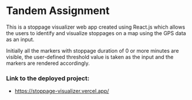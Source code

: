 # Tandem Assignment

This is a stoppage visualizer web app created using React.js which allows the users to identify and visualize stoppages on a map using the GPS data as an input.

Initially all the markers with stoppage duration of 0 or more minutes are visible, the user-defined threshold value is taken as the input and the markers are rendered accordingly.

### Link to the deployed project:

- https://stoppage-visualizer.vercel.app/
